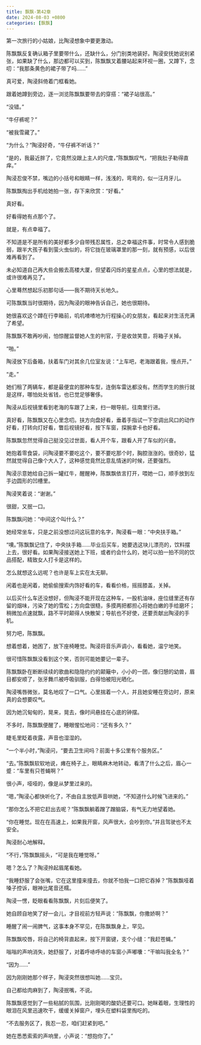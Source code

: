 ```yaml
---
title: 飘飘-第42章
date: 2024-08-03 +0800
categories: [飘飘]
---
```


第一次旅行的小姑娘，比陶浸想象中要更激动。

陈飘飘反复确认箱子里要带什么，还缺什么，分门别类地装好。陶浸安抚她说别紧张，如果缺了什么，那边都可以买到，陈飘飘叉着腰站起来环视一圈，又蹲下，念叨：“我那条黄色的裙子带了吗……”

真可爱，陶浸斜倚着门框看她。

跟着她蹲到旁边，逐一浏览陈飘飘要带去的穿搭：“裙子站很高。”

“没错。”

“牛仔裤呢？”

“被我雪藏了。”

“为什么？”陶浸好奇，“牛仔裤不听话？”

“是的，我最近胖了，它竟然没跟上主人的尺度，”陈飘飘叹气，“把我肚子勒得直痒。”

陶浸忍俊不禁，嘴边的小括号和眼睛一样，浅浅的，弯弯的，似一汪月牙儿。

陈飘飘掏出手机给她拍一张，存下来欣赏：“好看。”

真好看。

好看得她有点那个了。

就是，有点幸福了。

不知道是不是所有的美好都多少自带残忍属性，总之幸福这件事，时常令人感到脆弱，跟半大孩子看到萤火虫似的，将它拢在玻璃罩里的那一刻，就有预感，以后很难再看到了。

未必知道自己再大些会搬去高楼大厦，但望着闪烁的星星点点，心里的想法就是，或许很难再见了。

心里蓦然想起乐初那句话——我不期待天长地久。

可陈飘飘当时很期待，因为陶浸的眼神告诉自己，她也很期待。

她很喜欢这个蹲在行李箱前，叽叽喳喳地为行程操心的女朋友，看起来对生活充满了希望。

陈飘飘不敢再吵闹，怕惊醒监督她人生的判官，于是收敛笑意，将箱子关掉。

“啪。”

陶浸放下后备箱，扶着车门对其余几位室友说：“上车吧，老海跟着我，慢点开。”

“走。”

她们租了两辆车，都是最便宜的那种车型，连倒车雷达都没有。然而学生的旅行就是这样，哪怕处处省钱，也已觉足够奢侈。

陶浸从后视镜里看到老海的车跟了上来，扫一眼导航，往南里行进。

真好看，陈飘飘又在心里念叨。扶方向盘好看，垂着手指试一下空调出风口的动作好看，打转向灯好看，瞥后视镜好看，按下车窗，探腕拿卡也好看。

陈飘飘忽然觉得自己挺没见过世面，看人开个车，跟看人开了车似的兴奋。

她抱着零食袋，问陶浸要不要吃这个，要不要吃那个时，胸腔涨涨的。很奇妙，猛然就觉得自己像个大人了，这种感觉竟然比意乱情迷的时候，还要强烈。

陶浸示意她给自己拆一罐红牛，醒醒神，陈飘飘依言打开，喂她一口，顺手放到左手边圆形的凹槽里。

陶浸笑着说：“谢谢。”

很甜，又抿一口。

陈飘飘问她：“中间这个叫什么？”

她经常坐车，只是之前没想过问这玩意的名字，陶浸看一眼：“中央扶手箱。”

“噢。”陈飘飘记住了，中央扶手箱……毕业后买车，她要选这块儿漂亮的，饮料摆上去，很好看。如果陶浸接送她上下班，或者约会什么的，她可以拍一拍不同的饮品搭配，精致女人打卡是这样的。

怎么就想这么远呢？也许是车上实在太无聊。

闲着也是闲着，她偷偷搜索内饰好看的车，看看价格，摇摇膝盖，关掉。

以后买什么车还没想好，但陶浸不能开现在这种车，一股机油味，座位缝里还有存留的烟味，污染了她的雪松；方向盘很糙，多摸两把都担心将她白嫩的手给磨坏；稍微加点速就飘，路不平时颠得人快散架；导航也不好使，还要贡献出陶浸的手机。

努力吧，陈飘飘。

想着想着，她困了，放下座椅睡觉。陶浸将音乐声调小，看看她，温宁地笑。

很可惜陈飘飘没看到这个笑，否则可能她要记一辈子。

陈飘飘卧在断断续续的歌曲和隐隐约约的颠簸中，小小的一团，像归憩的幼兽，眉目都安顺了，张牙舞爪被呼吸驯服，白得怕被阳光晒化。

陶浸嘴唇微张，莫名地叹了一口气。心里揣着一个人，并且她安睡在旁边时，原来真的会想要叹气。

因为她沉甸甸的，晃来，晃去，像时间悬挂在心底的钟摆。

不多时，陈飘飘便醒了，睡眼惺忪地问：“还有多久？”

睫毛里眨着夜露，声音也湿湿的。

“一个半小时，”陶浸问，“要去卫生间吗？前面十多公里有个服务区。”

“去。”陈飘飘软软地说，瘫在椅子上，眼睛麻木地转动，看清了什么之后，眉心一蹙：“车里有只苍蝇啊？”

很小声，哑哑的，像是从梦里过来的。

“嗯，”陶浸心都快听化了，不由自主放低声音哄她，“不知道什么时候飞进来的。”

“那你怎么不把它赶出去呢？”陈飘飘躺着蹭了蹭脑袋，有气无力地望着她。

“你在睡觉。现在在高速上，如果我开窗，风声很大，会吵到你。”并且驾驶也不太安全。

陶浸耐心地解释。

“不行，”陈飘飘摇头，“可是我在睡觉呀。”

嗯？怎么了？陶浸拎起眉尾看她。

“我睡舒服了会张嘴，它在这里撞来撞去，你就不怕我一口把它吞掉？”陈飘飘哑着嗓子控诉，眼神比尾音还糯。

陶浸一愣，眨眼看看陈飘飘，片刻后便笑了。

她自顾自地笑了好一会儿，才目视前方轻声说：“陈飘飘，你撒娇啊？”

睡醒了闹一闹脾气，这事本身不罕见，在陈飘飘身上，罕见。

陈飘飘咬唇，将自己的椅背直起来，按下开窗键，支个小缝：“我赶苍蝇。”

嗡嗡的声响消失，她舒服了，对着呼哧呼哧的车窗小声嘟囔：“干嘛叫我全名？”

“因为……”

因为刚刚她那个样子，陶浸突然很想叫她……宝贝。

自己都给肉麻到了，陶浸抿嘴，不说。

陈飘飘感觉到了一些粘腻的氛围，比刚刚喝的酸奶还要可口。她眯着眼，生理性的眼泪在风里迅速吹干，缓缓关掉窗户，埋头在塑料袋里掏吃的。

“不去服务区了，我忍一忍，咱们赶紧到吧。”

她在悉悉索索的声响里，小声说：“想抱你了。”

